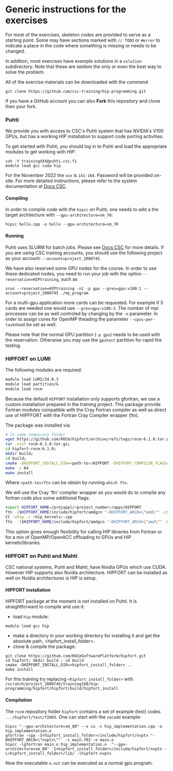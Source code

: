 # Generic instructions for the exercises

For most of the exercises, skeleton codes are provided to serve as a starting
point. Some may have sections marked with `// TODO` or `#error` to indicate a place in the code where something is missing or needs to be changed.

In addition, most exercises have example solutions in a `solution`
subdirectory. Note that these are seldom the only or even the best way to
solve the problem.

All of the exercise materials can be downloaded with the command

```shell
git clone https://github.com/csc-training/hip-programming.git
```

If you have a GitHub account you can also **Fork** this repository and clone
then your fork.

### Puhti

We provide you with access to CSC's Puhti system that has NVIDIA's V100 GPUs, but has a working HIP installation to support code porting activities.

To get started with Puhti, you should log in to Puhti and load the appropriate modules to get working with HIP:
```shell
ssh -Y trainingXXX@puhti.csc.fi
module load gcc cuda hip
```

For the November 2022 the `xxx` is `141-164`. Password will be provided on-site. 
For more detailed instructions, please refer to the system documentation at
[Docs CSC](https://docs.csc.fi/).

#### Compiling

In order to compile code with the `hipcc` on Puhti, one needs to add a the target architecture with `--gpu-architecture=sm_70`:
```shell
hipcc hello.cpp -o hello --gpu-architecture=sm_70
```

#### Running

Puhti uses SLURM for batch jobs. Please see [Docs CSC](https://docs.csc.fi/)
for more details. If you are using CSC training accounts, you should use the
following project as your account: `--account=project_2000745`.

We have also reserved some GPU nodes for the course. In order to use these
dedicated nodes, you need to run your job with the option
`--reservation=HIPtraining`, such as

```shell
srun --reservation=HIPtraining -n1 -p gpu --gres=gpu:v100:1 --account=project_2000745 ./my_program
```
For a multi-gpu application more cards can be requested. For example if 3 cards are needed one would use `--gres=gpu:v100:3`.
The number of mpi processes can be as well controled by changing by the `-n` parameter. In order to assign cores for OpenMP theading the parameter `--cpus-per-task`must be set as well.

Please note that the normal GPU partition (`-p gpu`) needs to be used with
the reservation. Otherwise you may use the `gputest` partition for rapid fire
testing.

### HIPFORT on LUMI

The following modules are required:
```bash
module load LUMI/24.0.3
module load partition/G
module load rocm
```
Because the default `HIPFORT` installation only supports gfortran,  we use a custom installation  prepared in the training project. This package provide Fortran modules compatible with the Cray Fortran compiler as well as direct use of HIPFFORT with the Fortran Cray Compiler wrapper (ftn).

The package was installed via:
```bash
# In some temporary folder
wget https://github.com/ROCm/hipfort/archive/refs/tags/rocm-6.1.0.tar.gz # one can try various realeases
tar -xvzf rocm-6.1.0.tar.gz;
cd hipfort-rocm-6.1.0;
mkdir build;
cd build;
cmake -DHIPFORT_INSTALL_DIR=<path-to>/HIPFORT -DHIPFORT_COMPILER_FLAGS="-ffree -eZ" -DHIPFORT_COMPILER=<path-to>/ftn -DHIPFORT_AR=${CRAY_BINUTILS_BIN_X86_64}/ar -DHIPFORT_RANLIB=${CRAY_BINUTILS_BIN_X86_64}/ranlib  ..
make -j 64
make install
```
Where `<path-to>/ftn` can be obtain by running `which ftn`.

We will use the Cray 'ftn' compiler wrapper as you would do to compile any fortran code plus some additional flags:
```bash
export HIPFORT_HOME=/projappl/<project_number>/apps/HIPFORT
ftn -I$HIPFORT_HOME/include/hipfort/amdgcn "-DHIPFORT_ARCH=\"amd\"" -L$HIPFORT_HOME/lib -lhipfort-amdgcn $LIB_FLAGS -c <fortran_code>.f90
CC -xhip -c <hip_kernels>.cpp
ftn  -I$HIPFORT_HOME/include/hipfort/amdgcn "-DHIPFORT_ARCH=\"amd\"" -L$HIPFORT_HOME/lib -lhipfort-amdgcn $LIB_FLAGS -o main <fortran_code>.o hip_kernels.o
```
This option gives enough flexibility for calling HIP libraries from Fortran or for a mix of OpenMP/OpenACC offloading to GPUs and HIP kernels/libraries.

### HIPFORT on Puhti and Mahti
CSC national systems, Puhti and Mahti, have Nvidia GPUs which use CUDA. However HIP supports also Nvidia architecture. HIPFORT can be installed as well on Nvidia architectures is HIP is setup. 

#### HIPFORT installation
HIPFORT package at the moment is not installed on Puhti. It is straightforward to compile and use it:
- load `hip` module:
```
module load gcc hip
```

- make a directory in your working directory for installing it and get the absolute path, <hipfort_install_folder>.
- clone & compile the package:
```
git clone https://github.com/ROCmSoftwarePlatform/hipfort.git
cd hipfort; mkdir build ; cd build
cmake -DHIPFORT_INSTALL_DIR=<hipfort_install_folder> ..
make install
```
For this training try  replacing `<hipfort_install_folder>` with  `/scratch/project_2000745/training160/hip-programming/hipfort/hipfort/build/hipfort_install` 

#### Compilation
The `rocm` repository folder `hipfort` contains a set of example (test) codes `.../hipfort/test/f2003`. One can start with the `vecadd` example:

```
hipcc "--gpu-architecture=sm_80" --x cu -c hip_implementation.cpp -o hip_implementation.o
gfortran -cpp -I<hipfort_install_folder>/include/hipfort/nvptx "-DHIPFORT_ARCH=\"nvptx\""  -c main.f03 -o main.o 
hipcc -lgfortran main.o hip_implementation.o  "--gpu-architecture=sm_80" -I<hipfort_install_folder>/include/hipfort/nvptx -L<hipfort_install_folder>/lib/ -lhipfort-nvptx
```
Now the executable `a.out` can be executed as a normal gpu program. 
